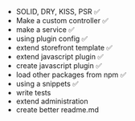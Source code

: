 - SOLID, DRY, KISS, PSR ✅
- Make a custom controller ✅
- make a service ✅
- using plugin config ✅
- extend storefront template ✅
- extend javascript plugin ✅
- create javascript plugin ✅
- load other packages from npm ✅
- using a snippets ✅
- write tests
- extend administration
- create better readme.md
